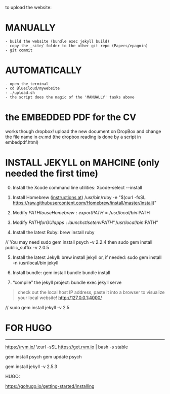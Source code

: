 to upload the website: 

# MANUALLY
	- build the website (bundle exec jekyll build)
	- copy the _site/ folder to the other git repo (Papers/epagnin)
	- git commit

# AUTOMATICALLY
	- open the terminal
	- cd BlueCloud/mywebsite
	- ./upload.sh
	- the script does the magic of the 'MANUALLY' tasks above
	
# the EMBEDDED PDF for the CV
works though dropbox! upload the new document on DropBox and change the file name in cv.md (the dropbox reading is done by a script in embedpdf.html)

# INSTALL JEKYLL on MAHCINE (only needed the first time)

0. Install the Xcode command line utilities:
	Xcode-select --install

1. Install Homebrew ([instructions at](http://brew.sh))
	/usr/bin/ruby -e "$(curl -fsSL https://raw.githubusercontent.com/Homebrew/install/master/install)"

2. Modify $PATH to use Homebrew:
	export PATH=/usr/local/bin:$PATH

3. Modify $PATH for GUI apps:
	launchctl setenv PATH “/usr/local/bin:$PATH”

4. Install the latest Ruby:
brew install ruby

// You may need 
	sudo gem install psych -v 2.2.4
then
	sudo gem install public_suffix -v 2.0.5

5. Install the latest Jekyll:
	brew install jekyll
or, if needed:
	sudo gem install -n /usr/local/bin jekyll

6. Install bundle:
	gem install bundle
	bundle install

7. “compile” the jekyll project:
	bundle exec jekyll serve
> check out the local host IP address, paste it into a browser to visualize your local website! 
	http://127.0.0.1:4000/



// sudo gem install jekyll -v 2.5


# FOR HUGO

- - - - - 
https://rvm.io/
\curl -sSL https://get.rvm.io | bash -s stable

gem install psych
gem update psych

gem install jekyll -v 2.5.3

HUGO:

https://gohugo.io/getting-started/installing